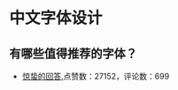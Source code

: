 #  中文字体设计 
## 有哪些值得推荐的字体？
- [惊蛰的回答](https://www.zhihu.com/question/20727176/answer/22478584),点赞数：27152，评论数：699
